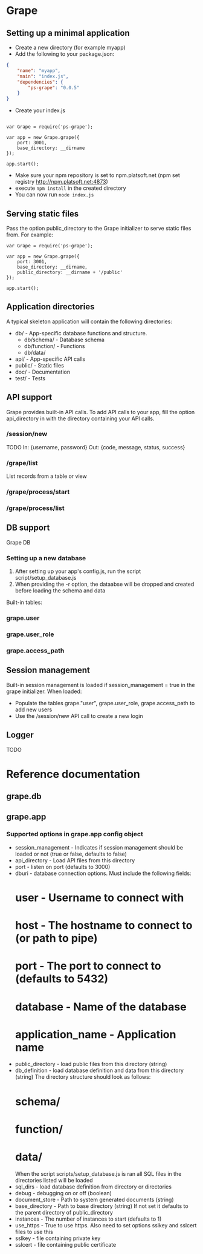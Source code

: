 
# Grape

## Setting up a minimal application

* Create a new directory (for example myapp)
* Add the following to your package.json:
```json
{
	"name": "myapp",
	"main": "index.js",
	"dependencies": {
		"ps-grape": "0.0.5"
	}
}
```
* Create your index.js
```

var Grape = require('ps-grape');

var app = new Grape.grape({
	port: 3001,
	base_directory: __dirname
}); 

app.start();

```
* Make sure your npm repository is set to npm.platsoft.net (npm set registry http://npm.platsoft.net:4873)
* execute `npm install` in the created directory
* You can now run `node index.js`



## Serving static files
Pass the option public_directory to the Grape initializer to serve static files from. For example:
```
var Grape = require('ps-grape');

var app = new Grape.grape({
	port: 3001,
	base_directory: __dirname,
	public_directory: __dirname + '/public'
}); 

app.start();

```

## Application directories
A typical skeleton application will contain the following directories:

* db/ - App-specific database functions and structure.
	+ db/schema/ - Database schema
	+ db/function/ - Functions
	+ db/data/
* api/ - App-specific API calls
* public/ - Static files
* doc/ - Documentation
* test/ - Tests
	

## API support
Grape provides built-in API calls. To add API calls to your app, fill the option api_directory in with the directory containing your API calls.

### /session/new
TODO
In: {username, password}
Out: {code, message, status, success}

### /grape/list
List records from a table or view

### /grape/process/start

### /grape/process/list


## DB support
Grape DB 
### Setting up a new database
1. After setting up your app's config.js, run the script script/setup_database.js
2. When providing the -r option, the dataabse will be dropped and created before loading the schema and data


Built-in tables:
### grape.user

### grape.user_role

### grape.access_path


## Session management
Built-in session management is loaded if session_management = true in the grape initializer. When loaded:

* Populate the tables grape."user", grape.user_role, grape.access_path to add new users
* Use the /session/new API call to create a new login

## Logger
TODO

# Reference documentation

## grape.db

## grape.app

### Supported options in grape.app config object
* session_management - Indicates if session management should be loaded or not (true or false, defaults to false)
* api_directory - Load API files from this directory
* port - listen on port (defaults to 3000)
* dburi - database connection options. Must include the following fields: 
	# user - Username to connect with
	# host - The hostname to connect to (or path to pipe)
	# port - The port to connect to (defaults to 5432)
	# database - Name of the database
	# application_name - Application name
* public_directory - load public files from this directory (string)
* db_definition - load database definition and data from this directory (string) The directory structure should look as follows:
	# schema/
	# function/
	# data/
	When the script scripts/setup_database.js is ran all SQL files in the directories listed will be loaded
* sql_dirs - load database definition from directory or directories
* debug - debugging on or off (boolean)
* document_store - Path to system generated documents (string)
* base_directory - Path to base directory (string) If not set it defaults to the parent directory of public_directory
* instances - The number of instances to start (defaults to 1)
* use_https - True to use https. Also need to set options sslkey and sslcert files to use this
* sslkey - file containing private key
* sslcert - file containing public certificate


